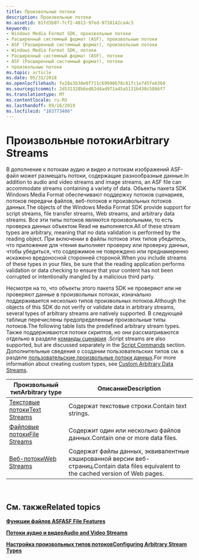 ```yaml
---
title: Произвольные потоки
description: Произвольные потоки
ms.assetid: 81fd3b07-7cf2-4013-97ed-9718142ca4c3
keywords:
- Windows Media Format SDK, произвольные потоки
- Расширенный системный формат (ASF), произвольные потоки
- ASF (Расширенный системный формат), произвольные потоки
- Windows Media Format SDK, потоки
- Расширенный системный формат (ASF), потоки
- ASF (Расширенный системный формат), потоки
- произвольные потоки
ms.topic: article
ms.date: 05/31/2018
ms.openlocfilehash: fe28a3b30e0f711c69998b78c81fc1e745fe6360
ms.sourcegitcommit: 2d531328b6ed82d4ad971a45a5131b430c5866f7
ms.translationtype: MT
ms.contentlocale: ru-RU
ms.lasthandoff: 09/16/2019
ms.locfileid: "103773406"
---
```

# <a name="arbitrary-streams"></a><span data-ttu-id="cc406-110">Произвольные потоки</span><span class="sxs-lookup"><span data-stu-id="cc406-110">Arbitrary Streams</span></span>

<span data-ttu-id="cc406-111">В дополнение к потокам аудио и видео и потокам изображений ASF-файл может размещать потоки, содержащие разнообразные данные.</span><span class="sxs-lookup"><span data-stu-id="cc406-111">In addition to audio and video streams and image streams, an ASF file can accommodate streams containing a variety of data.</span></span> <span data-ttu-id="cc406-112">Объекты пакета SDK Windows Media Format обеспечивают поддержку потоков сценариев, потоков передачи файлов, веб-потоков и произвольных потоков данных.</span><span class="sxs-lookup"><span data-stu-id="cc406-112">The objects of the Windows Media Format SDK provide support for script streams, file transfer streams, Web streams, and arbitrary data streams.</span></span> <span data-ttu-id="cc406-113">Все эти типы потоков являются произвольными, то есть проверка данных объектом Read не выполняется.</span><span class="sxs-lookup"><span data-stu-id="cc406-113">All of these stream types are arbitrary, meaning that no data validation is performed by the reading object.</span></span> <span data-ttu-id="cc406-114">При включении в файлы потоков этих типов убедитесь, что приложение для чтения выполняет проверку или проверку данных, чтобы убедиться, что содержимое не повреждено или преднамеренно искажено вредоносной сторонней стороной.</span><span class="sxs-lookup"><span data-stu-id="cc406-114">When you include streams of these types in your files, be sure that the reading application performs validation or data checking to ensure that your content has not been corrupted or intentionally mangled by a malicious third party.</span></span>

<span data-ttu-id="cc406-115">Несмотря на то, что объекты этого пакета SDK не проверяют или не проверяют данные в произвольных потоках, изначально поддерживается несколько типов произвольных потоков.</span><span class="sxs-lookup"><span data-stu-id="cc406-115">Although the objects of this SDK do not verify or validate data in arbitrary streams, several types of arbitrary streams are natively supported.</span></span> <span data-ttu-id="cc406-116">В следующей таблице перечислены предопределенные произвольные типы потоков.</span><span class="sxs-lookup"><span data-stu-id="cc406-116">The following table lists the predefined arbitrary stream types.</span></span> <span data-ttu-id="cc406-117">Также поддерживаются потоки скриптов, но они рассматриваются отдельно в разделе [команды сценария](script-commands.md) .</span><span class="sxs-lookup"><span data-stu-id="cc406-117">Script streams are also supported, but are discussed separately in the [Script Commands](script-commands.md) section.</span></span> <span data-ttu-id="cc406-118">Дополнительные сведения о создании пользовательских типов см. в разделе [пользовательские произвольные потоки данных](custom-arbitrary-data-streams.md).</span><span class="sxs-lookup"><span data-stu-id="cc406-118">For more information about creating custom types, see [Custom Arbitrary Data Streams](custom-arbitrary-data-streams.md).</span></span>



| <span data-ttu-id="cc406-119">Произвольный тип</span><span class="sxs-lookup"><span data-stu-id="cc406-119">Arbitrary type</span></span>                   | <span data-ttu-id="cc406-120">Описание</span><span class="sxs-lookup"><span data-stu-id="cc406-120">Description</span></span>                                                       |
|----------------------------------|-------------------------------------------------------------------|
| [<span data-ttu-id="cc406-121">Текстовые потоки</span><span class="sxs-lookup"><span data-stu-id="cc406-121">Text Streams</span></span>](text-streams.md) | <span data-ttu-id="cc406-122">Содержат текстовые строки.</span><span class="sxs-lookup"><span data-stu-id="cc406-122">Contain text strings.</span></span>                                             |
| [<span data-ttu-id="cc406-123">Файловые потоки</span><span class="sxs-lookup"><span data-stu-id="cc406-123">File Streams</span></span>](file-streams.md) | <span data-ttu-id="cc406-124">Содержит один или несколько файлов данных.</span><span class="sxs-lookup"><span data-stu-id="cc406-124">Contain one or more data files.</span></span>                                   |
| [<span data-ttu-id="cc406-125">Веб-потоки</span><span class="sxs-lookup"><span data-stu-id="cc406-125">Web Streams</span></span>](web-streams.md)   | <span data-ttu-id="cc406-126">Содержат файлы данных, эквивалентные кэшированной версии веб-страниц.</span><span class="sxs-lookup"><span data-stu-id="cc406-126">Contain data files equivalent to the cached version of Web pages.</span></span> |



 

## <a name="related-topics"></a><span data-ttu-id="cc406-127">См. также</span><span class="sxs-lookup"><span data-stu-id="cc406-127">Related topics</span></span>

<dl> <dt>

[<span data-ttu-id="cc406-128">**Функции файлов ASF**</span><span class="sxs-lookup"><span data-stu-id="cc406-128">**ASF File Features**</span></span>](asf-file-features.md)
</dt> <dt>

[<span data-ttu-id="cc406-129">**Потоки аудио и видео**</span><span class="sxs-lookup"><span data-stu-id="cc406-129">**Audio and Video Streams**</span></span>](audio-and-video-streams.md)
</dt> <dt>

[<span data-ttu-id="cc406-130">**Настройка произвольных типов потоков**</span><span class="sxs-lookup"><span data-stu-id="cc406-130">**Configuring Arbitrary Stream Types**</span></span>](configuring-arbitrary-stream-types.md)
</dt> </dl>

 

 




